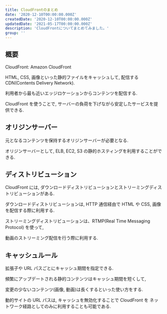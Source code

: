 ```yaml
---
title: CloudFrontのまとめ
date: '2020-12-10T00:00:00.000Z'
createdDate: '2020-12-10T00:00:00.000Z'
updatedDate: '2021-05-17T00:00:00.000Z'
description: 'CloudFrontについてまとめてみました。'
group: ''
---
```


## 概要

CloudFront: Amazon CloudFront

HTML, CSS, 画像といった静的ファイルをキャッシュして, 配信する CDN(Contents Delivery Network).

利用者から最も近いエッジロケーションからコンテンツを配信する.

CloudFront を使うことで, サーバーの負荷を下げながら安定したサービスを提供できる.

## オリジンサーバー

元となるコンテンツを保持するオリジンサーバーが必要となる.

オリジンサーバーとして, ELB, EC2, S3 の静的ホスティングを利用することができる.

## ディストリビューション

CloudFront には, ダウンロードディストリビューションとストリーミングディストリビューションがある.

ダウンロードディストリビューションは, HTTP 通信経由で HTML や CSS, 画像を配信する際に利用する.

ストリーミングディストリビューションは、RTMP(Real Time Messaging Protocol) を使って,

動画のストリーミング配信を行う際に利用する.

## キャッシュルール

拡張子や URL パスごとにキャッシュ期間を指定できる.

頻繁にアップデートされる静的コンテンツはキャッシュ期間を短くして,

変更の少ないコンテンツ(画像, 動画)は長くするといった使い方をする.

動的サイトの URL パスは, キャッシュを無効化することで CloudFront を
ネットワーク経路としてのみに利用することも可能である.
